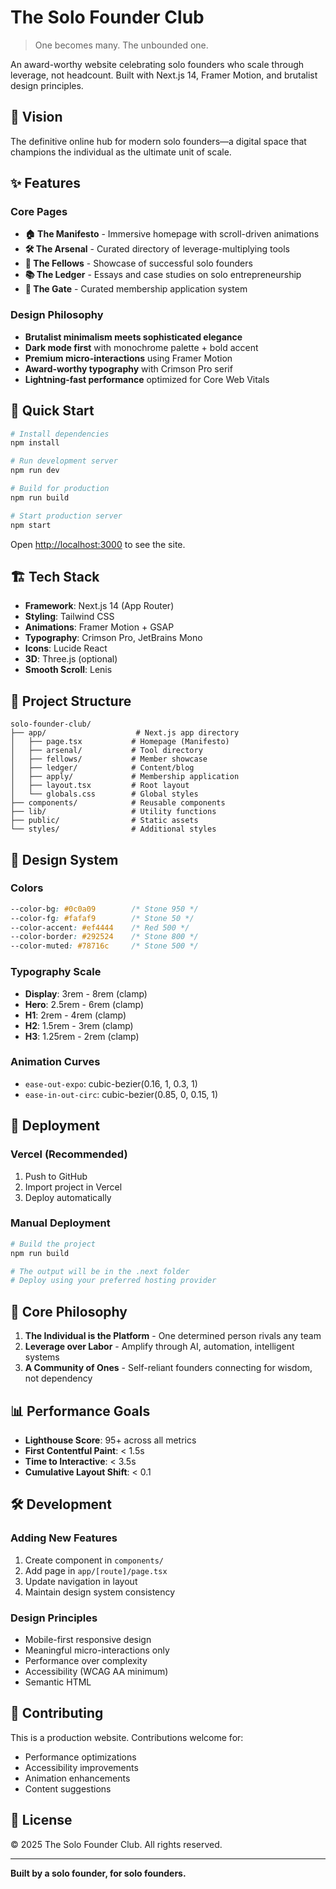 # The Solo Founder Club

> One becomes many. The unbounded one.

An award-worthy website celebrating solo founders who scale through leverage, not headcount. Built with Next.js 14, Framer Motion, and brutalist design principles.

## 🎯 Vision

The definitive online hub for modern solo founders—a digital space that champions the individual as the ultimate unit of scale.

## ✨ Features

### Core Pages

- **🏠 The Manifesto** - Immersive homepage with scroll-driven animations
- **🛠️ The Arsenal** - Curated directory of leverage-multiplying tools
- **👥 The Fellows** - Showcase of successful solo founders
- **📚 The Ledger** - Essays and case studies on solo entrepreneurship
- **🚪 The Gate** - Curated membership application system

### Design Philosophy

- **Brutalist minimalism meets sophisticated elegance**
- **Dark mode first** with monochrome palette + bold accent
- **Premium micro-interactions** using Framer Motion
- **Award-worthy typography** with Crimson Pro serif
- **Lightning-fast performance** optimized for Core Web Vitals

## 🚀 Quick Start

```bash
# Install dependencies
npm install

# Run development server
npm run dev

# Build for production
npm run build

# Start production server
npm start
```

Open [http://localhost:3000](http://localhost:3000) to see the site.

## 🏗️ Tech Stack

- **Framework**: Next.js 14 (App Router)
- **Styling**: Tailwind CSS
- **Animations**: Framer Motion + GSAP
- **Typography**: Crimson Pro, JetBrains Mono
- **Icons**: Lucide React
- **3D**: Three.js (optional)
- **Smooth Scroll**: Lenis

## 📁 Project Structure

```
solo-founder-club/
├── app/                    # Next.js app directory
│   ├── page.tsx           # Homepage (Manifesto)
│   ├── arsenal/           # Tool directory
│   ├── fellows/           # Member showcase
│   ├── ledger/            # Content/blog
│   ├── apply/             # Membership application
│   ├── layout.tsx         # Root layout
│   └── globals.css        # Global styles
├── components/            # Reusable components
├── lib/                   # Utility functions
├── public/                # Static assets
└── styles/                # Additional styles
```

## 🎨 Design System

### Colors

```css
--color-bg: #0c0a09        /* Stone 950 */
--color-fg: #fafaf9        /* Stone 50 */
--color-accent: #ef4444    /* Red 500 */
--color-border: #292524    /* Stone 800 */
--color-muted: #78716c     /* Stone 500 */
```

### Typography Scale

- **Display**: 3rem - 8rem (clamp)
- **Hero**: 2.5rem - 6rem (clamp)
- **H1**: 2rem - 4rem (clamp)
- **H2**: 1.5rem - 3rem (clamp)
- **H3**: 1.25rem - 2rem (clamp)

### Animation Curves

- `ease-out-expo`: cubic-bezier(0.16, 1, 0.3, 1)
- `ease-in-out-circ`: cubic-bezier(0.85, 0, 0.15, 1)

## 🚢 Deployment

### Vercel (Recommended)

1. Push to GitHub
2. Import project in Vercel
3. Deploy automatically

### Manual Deployment

```bash
# Build the project
npm run build

# The output will be in the .next folder
# Deploy using your preferred hosting provider
```

## 🎯 Core Philosophy

1. **The Individual is the Platform** - One determined person rivals any team
2. **Leverage over Labor** - Amplify through AI, automation, intelligent systems
3. **A Community of Ones** - Self-reliant founders connecting for wisdom, not dependency

## 📊 Performance Goals

- **Lighthouse Score**: 95+ across all metrics
- **First Contentful Paint**: < 1.5s
- **Time to Interactive**: < 3.5s
- **Cumulative Layout Shift**: < 0.1

## 🛠️ Development

### Adding New Features

1. Create component in `components/`
2. Add page in `app/[route]/page.tsx`
3. Update navigation in layout
4. Maintain design system consistency

### Design Principles

- Mobile-first responsive design
- Meaningful micro-interactions only
- Performance over complexity
- Accessibility (WCAG AA minimum)
- Semantic HTML

## 🤝 Contributing

This is a production website. Contributions welcome for:

- Performance optimizations
- Accessibility improvements
- Animation enhancements
- Content suggestions

## 📝 License

© 2025 The Solo Founder Club. All rights reserved.

---

**Built by a solo founder, for solo founders.**
